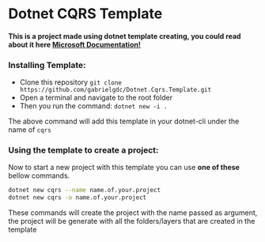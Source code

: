 # Dotnet CQRS Template

#### This is a project made using dotnet template creating, you could read about it here [Microsoft Documentation!](https://docs.microsoft.com/pt-br/dotnet/core/tutorials/cli-templates-create-project-template)

### Installing Template:

- Clone this repository ``git clone https://github.com/gabrielgdc/Dotnet.Cqrs.Template.git``
- Open a terminal and navigate to the root folder
- Then you run the command: `dotnet new -i .`

The above command will add this template in your dotnet-cli under the name of `cqrs`

### Using the template to create a project:

Now to start a new project with this template you can use **one of these** bellow commands.

```bash
dotnet new cqrs --name name.of.your.project
dotnet new cqrs -o name.of.your.project
```

These commands will create the project with the name passed as argument, the project will be generate with all the folders/layers that are created in the template


